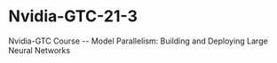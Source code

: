 # Nvidia-GTC-21-3
Nvidia-GTC Course -- Model Parallelism: Building and Deploying Large Neural Networks
